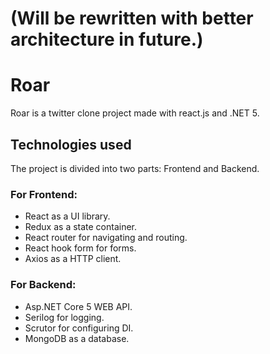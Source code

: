 # (Will be rewritten with better architecture in future.)
# Roar
Roar is a twitter clone project made with react.js and .NET 5. 

## Technologies used
The project is divided into two parts: Frontend and Backend.
### For Frontend:
- React as a UI library.
- Redux as a state container.
- React router for navigating and routing.
- React hook form for forms.
- Axios as a HTTP client.
### For Backend:
- Asp.NET Core 5 WEB API.
- Serilog for logging.
- Scrutor for configuring DI.
- MongoDB as a database.
